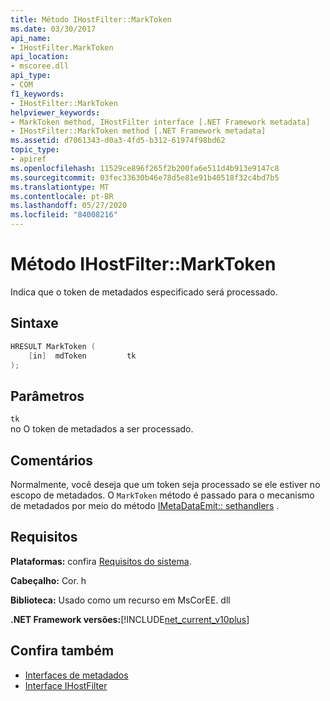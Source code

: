 ```yaml
---
title: Método IHostFilter::MarkToken
ms.date: 03/30/2017
api_name:
- IHostFilter.MarkToken
api_location:
- mscoree.dll
api_type:
- COM
f1_keywords:
- IHostFilter::MarkToken
helpviewer_keywords:
- MarkToken method, IHostFilter interface [.NET Framework metadata]
- IHostFilter::MarkToken method [.NET Framework metadata]
ms.assetid: d7061343-d0a3-4fd5-b312-61974f98bd62
topic_type:
- apiref
ms.openlocfilehash: 11529ce896f265f2b200fa6e511d4b913e9147c8
ms.sourcegitcommit: 03fec33630b46e78d5e81e91b40518f32c4bd7b5
ms.translationtype: MT
ms.contentlocale: pt-BR
ms.lasthandoff: 05/27/2020
ms.locfileid: "84008216"
---
```

# <a name="ihostfiltermarktoken-method"></a>Método IHostFilter::MarkToken
Indica que o token de metadados especificado será processado.  
  
## <a name="syntax"></a>Sintaxe  
  
```cpp  
HRESULT MarkToken (  
    [in]  mdToken         tk  
);  
```  
  
## <a name="parameters"></a>Parâmetros  
 `tk`  
 no O token de metadados a ser processado.  
  
## <a name="remarks"></a>Comentários  
 Normalmente, você deseja que um token seja processado se ele estiver no escopo de metadados. O `MarkToken` método é passado para o mecanismo de metadados por meio do método [IMetaDataEmit:: sethandlers](imetadataemit-sethandler-method.md) .  
  
## <a name="requirements"></a>Requisitos  
 **Plataformas:** confira [Requisitos do sistema](../../get-started/system-requirements.md).  
  
 **Cabeçalho:** Cor. h  
  
 **Biblioteca:** Usado como um recurso em MsCorEE. dll  
  
 **.NET Framework versões:**[!INCLUDE[net_current_v10plus](../../../../includes/net-current-v10plus-md.md)]  
  
## <a name="see-also"></a>Confira também

- [Interfaces de metadados](metadata-interfaces.md)
- [Interface IHostFilter](ihostfilter-interface.md)

